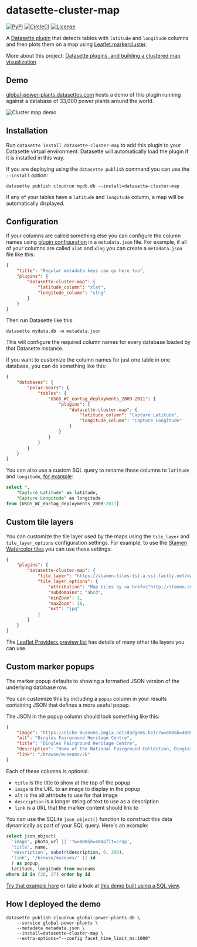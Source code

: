 # datasette-cluster-map

[![PyPI](https://img.shields.io/pypi/v/datasette-cluster-map.svg)](https://pypi.python.org/pypi/datasette-cluster-map)
[![CircleCI](https://circleci.com/gh/simonw/datasette-cluster-map.svg?style=svg)](https://circleci.com/gh/simonw/datasette-cluster-map)
[![License](https://img.shields.io/badge/license-Apache%202.0-blue.svg)](https://github.com/simonw/datasette-cluster-map/blob/main/LICENSE)


A [Datasette plugin](http://datasette.readthedocs.io/en/latest/plugins.html) that detects tables with `latitude` and `longitude` columns and then plots them on a map using [Leaflet.markercluster](https://github.com/Leaflet/Leaflet.markercluster).

More about this project: [Datasette plugins, and building a clustered map visualization](https://simonwillison.net/2018/Apr/20/datasette-plugins/)

## Demo

[global-power-plants.datasettes.com](https://global-power-plants.datasettes.com/global-power-plants/global-power-plants) hosts a demo of this plugin running against a database of 33,000 power plants around the world.

![Cluster map demo](https://static.simonwillison.net/static/2020/global-power-plants.png)

## Installation

Run `datasette install datasette-cluster-map` to add this plugin to your Datasette virtual environment. Datasette will automatically load the plugin if it is installed in this way.

If you are deploying using the `datasette publish` command you can use the `--install` option:

    datasette publish cloudrun mydb.db --install=datasette-cluster-map

If any of your tables have a `latitude` and `longitude` column, a map will be automatically displayed.

## Configuration

If your columns are called something else you can configure the column names using [plugin configuration](https://datasette.readthedocs.io/en/stable/plugins.html#plugin-configuration) in a `metadata.json` file. For example, if all of your columns are called `xlat` and `xlng` you can create a `metadata.json` file like this:

```json
{
    "title": "Regular metadata keys can go here too",
    "plugins": {
        "datasette-cluster-map": {
            "latitude_column": "xlat",
            "longitude_column": "xlng"
        }
    }
}
```

Then run Datasette like this:

    datasette mydata.db -m metadata.json

This will configure the required column names for every database loaded by that Datasette instance.

If you want to customize the column names for just one table in one database, you can do something like this:

```json
{
    "databases": {
        "polar-bears": {
            "tables": {
                "USGS_WC_eartag_deployments_2009-2011": {
                    "plugins": {
                        "datasette-cluster-map": {
                            "latitude_column": "Capture Latitude",
                            "longitude_column": "Capture Longitude"
                        }
                    }
                }
            }
        }
    }
}
```

You can also use a custom SQL query to rename those columns to `latitude` and `longitude`, [for example](https://polar-bears.now.sh/polar-bears?sql=select+*%2C%0D%0A++++%22Capture+Latitude%22+as+latitude%2C%0D%0A++++%22Capture+Longitude%22+as+longitude%0D%0Afrom+%5BUSGS_WC_eartag_deployments_2009-2011%5D):

```sql
select *,
    "Capture Latitude" as latitude,
    "Capture Longitude" as longitude
from [USGS_WC_eartag_deployments_2009-2011]
```

## Custom tile layers

You can customize the tile layer used  by the maps using the `tile_layer` and `tile_layer_options` configuration settings. For example, to use the [Stamen Watercolor tiles](http://maps.stamen.com/watercolor/#12/37.7706/-122.3782) you can use these settings:

```json
{
    "plugins": {
        "datasette-cluster-map": {
            "tile_layer": "https://stamen-tiles-{s}.a.ssl.fastly.net/watercolor/{z}/{x}/{y}.{ext}",
            "tile_layer_options": {
                "attribution": "Map tiles by <a href=\"http://stamen.com\">Stamen Design</a>, <a href=\"http://creativecommons.org/licenses/by/3.0\">CC BY 3.0</a> &mdash; Map data &copy; <a href=\"https://www.openstreetmap.org/copyright\">OpenStreetMap</a> contributors",
                "subdomains": "abcd",
                "minZoom": 1,
                "maxZoom": 16,
                "ext": "jpg"
            }
        }
    }
}
```
The [Leaflet Providers preview list](https://leaflet-extras.github.io/leaflet-providers/preview/index.html) has details of many other tile layers you can use.

## Custom marker popups

The marker popup defaults to showing a formatted JSON version of the underlying database row.

You can customize this by including a `popup` column in your results containing JSON that defines a more useful popup.

The JSON in the popup column should look something like this:

```json
{
    "image": "https://niche-museums.imgix.net/dodgems.heic?w=800&h=400&fit=crop",
    "alt": "Dingles Fairground Heritage Centre",
    "title": "Dingles Fairground Heritage Centre",
    "description": "Home of the National Fairground Collection, Dingles has over 45,000 indoor square feet of vintage fairground rides... and you can go on them! Highlights include the last complete surviving and opera",
    "link": "/browse/museums/26"
}
```

Each of these columns is optional.

- `title` is the title to show at the top of the popup
- `image` is the URL to an image to display in the popup
- `alt` is the alt attribute to use for that image
- `description` is a longer string of text to use as a description
- `link` is a URL that the marker content should link to

You can use the SQLite `json_object()` function to construct this data dynamically as part of your SQL query. Here's an example:

```sql
select json_object(
  'image', photo_url || '?w=800&h=400&fit=crop',
  'title', name,
  'description', substr(description, 0, 200),
  'link', '/browse/museums/' || id
  ) as popup,
  latitude, longitude from museums
where id in (26, 27) order by id
```

[Try that example here](https://www.niche-museums.com/browse?sql=select+json_object%28%0D%0A++%27image%27%2C+photo_url+%7C%7C+%27%3Fw%3D800%26h%3D400%26fit%3Dcrop%27%2C%0D%0A++%27title%27%2C+name%2C%0D%0A++%27description%27%2C+substr%28description%2C+0%2C+200%29%2C%0D%0A++%27link%27%2C+%27%2Fbrowse%2Fmuseums%2F%27+%7C%7C+id%0D%0A++%29+as+popup%2C%0D%0A++latitude%2C+longitude+from+museums) or take a look at [this demo built using a SQL view](https://dogsheep-photos.dogsheep.net/public/photos_on_a_map).

## How I deployed the demo

    datasette publish cloudrun global-power-plants.db \
        --service global-power-plants \
        --metadata metadata.json \
        --install=datasette-cluster-map \
        --extra-options="--config facet_time_limit_ms:1000"
